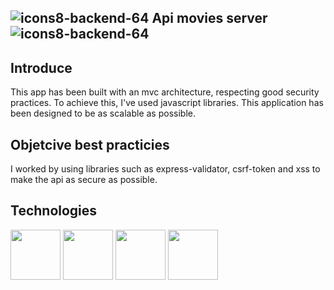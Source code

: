 ## ![icons8-backend-64](https://github.com/mathieu-Glt/ApiMovieBackend/assets/84771497/35748efd-b449-4c0d-b238-f783b2179296)  Api movies server ![icons8-backend-64](https://github.com/mathieu-Glt/ApiMovieBackend/assets/84771497/35748efd-b449-4c0d-b238-f783b2179296)

## Introduce 
This app has been built with an mvc architecture, respecting good security practices. To achieve this, I've used javascript libraries. This application has been designed to be as scalable as possible.

## Objetcive best practicies 
I worked by using libraries such as express-validator, csrf-token and xss to make the api as secure as possible.

## Technologies 
<img src="https://upload.wikimedia.org/wikipedia/commons/6/6a/JavaScript-logo.png" width="80" />
<img src="https://upload.wikimedia.org/wikipedia/commons/thumb/d/d9/Node.js_logo.svg/2560px-Node.js_logo.svg.png" width="80" />
<img src="https://upload.wikimedia.org/wikipedia/commons/c/c2/Postman_%28software%29.png" width="80" />
<img src="https://upload.wikimedia.org/wikipedia/commons/6/64/Expressjs.png" width="80" />



